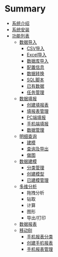 # Summary

* [系统介绍](README.md)
* [系统安装](chapter1.md)
* [功能列表](gong_neng.md)
    * [数据导入](shu_ju_dao_ru.md)
        * [CSV导入](csvdao_ru.md)
        * [Excel导入](exceldao_ru.md)
        * [数据库导入](shu_ju_ku_dao_ru.md)
        * [配置信息](pei_zhi_xin_xi.md)
        * [数据转换](shu_ju_zhuan_huan.md)
        * [SQL脚本](sqljiao_ben.md)
        * [已有数据](yi_you_shu_ju.md)
        * [任务管理](ren_wu_guan_li.md)
    * [数据填报](shu_ju_tian_bao.md)
        * [创建填报表](chuang_jian_tian_bao_biao.md)
        * [填报表管理](tian_bao_biao_guan_li.md)
        * [PC端填报](shu_ju_tian_bao_pc.md)
        * [手机端填报](shou_ji_duan_tian_bao.md)
        * [数据管理](shu_ju_guan_li.md)
    * [明细查询](ming_xi_cha_xun.md)
        * [建模](jian_mo.md)
        * [查询及导出](cha_xun.md)
        * [做图](zuo_tu.md)
    * [数据建模](shu_ju_jian_mo.md)
        * [分类管理](fen_lei_guan_li.md)
        * [创建模型](chuang_jian_mo_xing.md)
        * [已建模管理](yi_jian_mo_guan_li.md)
    * [多维分析](duo_wei_fen_xi.md)
        * 拖拽分析
        * 钻取
        * 计算
        * 图形
        * 导出\/打印
    * [数据报表](rui_si_bao_biao.md)
    * [移动BI](yi_dong_bi.md)
        * [手机报表分类](fen_lei_guan_li_app.md)
        * [创建手机报表](chuang_jian_shou_ji_bao_biao.md)
        * [手机报表管理](shou_ji_bao_biao_guan_li.md)

